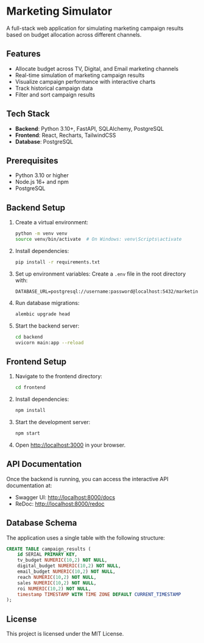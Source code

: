 # Marketing Simulator

A full-stack web application for simulating marketing campaign results based on budget allocation across different channels.

## Features

- Allocate budget across TV, Digital, and Email marketing channels
- Real-time simulation of marketing campaign results
- Visualize campaign performance with interactive charts
- Track historical campaign data
- Filter and sort campaign results

## Tech Stack

- **Backend**: Python 3.10+, FastAPI, SQLAlchemy, PostgreSQL
- **Frontend**: React, Recharts, TailwindCSS
- **Database**: PostgreSQL

## Prerequisites

- Python 3.10 or higher
- Node.js 16+ and npm
- PostgreSQL

## Backend Setup

1. Create a virtual environment:
   ```bash
   python -m venv venv
   source venv/bin/activate  # On Windows: venv\Scripts\activate
   ```

2. Install dependencies:
   ```bash
   pip install -r requirements.txt
   ```

3. Set up environment variables:
   Create a `.env` file in the root directory with:
   ```
   DATABASE_URL=postgresql://username:password@localhost:5432/marketing_simulator
   ```

4. Run database migrations:
   ```bash
   alembic upgrade head
   ```

5. Start the backend server:
   ```bash
   cd backend
   uvicorn main:app --reload
   ```

## Frontend Setup

1. Navigate to the frontend directory:
   ```bash
   cd frontend
   ```

2. Install dependencies:
   ```bash
   npm install
   ```

3. Start the development server:
   ```bash
   npm start
   ```

4. Open [http://localhost:3000](http://localhost:3000) in your browser.

## API Documentation

Once the backend is running, you can access the interactive API documentation at:
- Swagger UI: [http://localhost:8000/docs](http://localhost:8000/docs)
- ReDoc: [http://localhost:8000/redoc](http://localhost:8000/redoc)

## Database Schema

The application uses a single table with the following structure:

```sql
CREATE TABLE campaign_results (
    id SERIAL PRIMARY KEY,
    tv_budget NUMERIC(10,2) NOT NULL,
    digital_budget NUMERIC(10,2) NOT NULL,
    email_budget NUMERIC(10,2) NOT NULL,
    reach NUMERIC(10,2) NOT NULL,
    sales NUMERIC(10,2) NOT NULL,
    roi NUMERIC(10,2) NOT NULL,
    timestamp TIMESTAMP WITH TIME ZONE DEFAULT CURRENT_TIMESTAMP
);
```

## License

This project is licensed under the MIT License.
